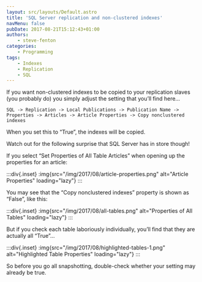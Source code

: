 ```yaml
---
layout: src/layouts/Default.astro
title: 'SQL Server replication and non-clustered indexes'
navMenu: false
pubDate: 2017-08-21T15:12:43+01:00
authors:
    - steve-fenton
categories:
    - Programming
tags:
    - Indexes
    - Replication
    - SQL
---
```


If you want non-clustered indexes to be copied to your replication slaves (you probably do) you simply adjust the setting that you’ll find here…

```
SQL -> Replication -> Local Publications -> Publication Name -> Properties -> Articles -> Article Properties -> Copy nonclustered indexes
```

When you set this to “True”, the indexes will be copied.

Watch out for the following surprise that SQL Server has in store though!

If you select “Set Properties of All Table Articles” when opening up the properties for an article:

:::div{.inset}
:img{src="/img/2017/08/article-properties.png" alt="Article Properties" loading="lazy"}
:::

You may see that the “Copy nonclustered indexes” property is shown as “False”, like this:

:::div{.inset}
:img{src="/img/2017/08/all-tables.png" alt="Properties of All Tables" loading="lazy"}
:::

But if you check each table laboriously individually, you’ll find that they are actually all “True”…

:::div{.inset}
:img{src="/img/2017/08/highlighted-tables-1.png" alt="Highlighted Table Properties" loading="lazy"}
:::

So before you go all snapshotting, double-check whether your setting may already be true.